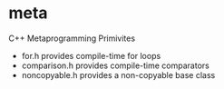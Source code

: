 meta
====

C++ Metaprogramming Primivites

- for.h provides compile-time for loops
- comparison.h provides compile-time comparators
- noncopyable.h provides a non-copyable base class
